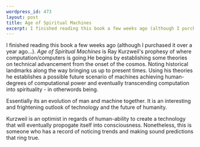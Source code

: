 ```yaml
--- 
wordpress_id: 473
layout: post
title: Age of Spiritual Machines
excerpt: I finished reading this book a few weeks ago (although I purchased it over a year ago...).  <i>Age of Spiritual Machines</i> is Ray Kurzweil's prophesy of where computation/computers is going.
---
```

I finished reading this book a few weeks ago (although I purchased it over a year ago...).  <i>Age of Spiritual Machines</i> is Ray Kurzweil's prophesy of where computation/computers is going.<!--more-->He begins by establishing some theories on technical advancement from the onset of the cosmos.  Noting historical landmarks along the way bringing us up to present times.  Using his theories he establishes a possible future scenario of machines achieving human-degrees of computational power and eventually transcending computation into spirituality - in otherwords being.  <p>Essentially its an evolution of man and machine together.  It is an interesting and frightening outlook of technology and the future of humanity.</p><p>Kurzweil is an optimist in regards of human-ability to create a technology that will eventually propogate itself into consciousness.  Nonetheless, this is someone who has a record of noticing trends and making sound predictions that ring true.</p>
